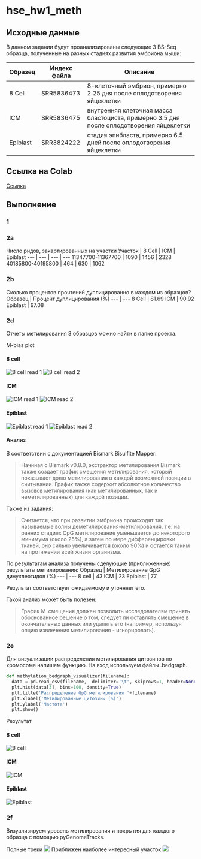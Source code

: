 # hse_hw1_meth

## Исходные данные

В данном задании будут проанализированы следующие 3 BS-Seq образца, полученные на разных стадиях развития эмбриона мыши:

Образец | Индекс файла | Описание
--- | --- | --- 
8 Cell | SRR5836473 | 8-клеточный эмбрион, примерно 2.25 дня после оплодотворения яйцеклетки
ICM | SRR5836475 | внутренняя клеточная масса бластоциста, примерно 3.5 дня после оплодотворения яйцеклетки
Epiblast | SRR3824222 | стадия эпибласта, примерно 6.5 дней после оплодотворения яйцеклетки

## Ссылка на Colab

[Ссылка](https://colab.research.google.com/drive/1CXUvfD5kTw2D6q5QcRZYvETQcW1kkbWL?usp=sharing)

## Выполнение

### 1



### 2а

Число ридов, закартированных на участки
Участок | 8 Cell | ICM | Epiblast
--- | --- | --- | ---
11347700-11367700 | 1090 | 1456 | 2328
40185800-40195800 | 464 | 630 | 1062

### 2b

Сколько процентов прочтений дуплицированно в каждом из образцов?
Образец | Процент дуплицирования (%)
--- | ---
8 Cell | 81.69
ICM | 90.92
Epiblast | 97.08

### 2d

Отчеты метилирования 3 образцов можно найти в папке проекта.

M-bias plot

#### 8 cell
![8 cell read 1](https://github.com/ytken/hse_hw1_meth/blob/main/img_bismark/8cell_read1.png) 
![8 cell read 2](https://github.com/ytken/hse_hw1_meth/blob/main/img_bismark/8cell_read2.png)
#### ICM
![ICM read 1](https://github.com/ytken/hse_hw1_meth/blob/main/img_bismark/ICM_read1.png) 
![ICM read 2](https://github.com/ytken/hse_hw1_meth/blob/main/img_bismark/ICM_read2.png)
#### Epiblast
![Epiblast read 1](https://github.com/ytken/hse_hw1_meth/blob/main/img_bismark/epiblast_read1.png) 
![Epiblast read 2](https://github.com/ytken/hse_hw1_meth/blob/main/img_bismark/epiblast_read2.png)
#### Анализ
В соответствии с документацией Bismark Bisulfite Mapper:
> Начиная с Bismark v0.8.0, экстрактор метилирования Bismark также создает график смещения метилирования, который
> показывает долю метилирования в каждой возможной позиции в считывании. График также содержит абсолютное количество 
> вызовов метилирования (как метилированных, так и неметилированных) для каждой позиции.

Также из задания:
>  Считается, что при развитии эмбриона происходят так называемые волны деметилирования-метилирования, т.е. на ранних 
>  стадиях CpG метилирование уменьшается до некоторого минимума (около 25%), а затем по мере дифференцировки тканей, оно 
>  сильно увеличивается (около 90%) и остается таким на протяжении всей жизни организма.

По результатам анализа получены сделующие (приближенные) результаты метилирования:
Образец | Метилирование GpG динуклеотидов (%)
--- | ---
8 cell | 43
ICM | 23
Epiblast | 77

Результат соответствует ожидаемому и уточняет его.

Такой анализ может быть полезен:
> График M-смещения должен позволить исследователям принять обоснованное решение о том, следует ли оставлять смещение в
> окончательных данных или удалять его (например, используя опцию извлечения метилирования - игнорировать).

### 2e
Для визуализации распределения метилирования цитозинов по хромосоме напишем функцию. На вход используем файлы .bedgraph.
```python
def methylation_bedgraph_visualizer(filename):
  data = pd.read_csv(filename,  delimiter='\t', skiprows=1, header=None)
  plt.hist(data[3], bins=100, density=True)
  plt.title('Распределение GpG метилирования '+filename)
  plt.xlabel('Метилированные цитозины (%)')
  plt.ylabel('Частота')
  plt.show()
```
Результат
#### 8 cell
![8 cell](https://github.com/ytken/hse_hw1_meth/blob/main/img_meth/meth_8cell.png) 
#### ICM
![ICM](https://github.com/ytken/hse_hw1_meth/blob/main/img_meth/meth_ICM.png) 
#### Epiblast
![Epiblast](https://github.com/ytken/hse_hw1_meth/blob/main/img_meth/meth_epiblast.png) 

### 2f
Визуализируем уровень метилирования и покрытия для каждого образца с помощью pyGenomeTracks. 

Полные треки
![](https://github.com/ytken/hse_hw1_meth/blob/main/img_cov/image_cov.png) 
Приближен наиболее интересный участок
![](https://github.com/ytken/hse_hw1_meth/blob/main/img_cov/image_cov_enlarged.png) 



